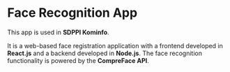 # Face Recognition App

This app is used in **SDPPI Kominfo**.

It is a web-based face registration application with a frontend developed in **React.js** and a backend developed in **Node.js**. The face recognition functionality is powered by the **CompreFace API**.
